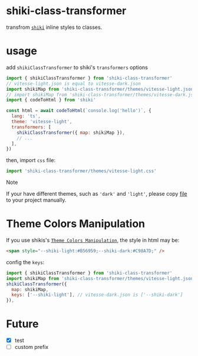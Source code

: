 # shiki-class-transformer

transfrom [`shiki`](https://github.com/shikijs/shiki/tree/main/packages) inline styles to classes.

# usage

add `shikiClassTransformer` to shiki's `transformers` options

```jsx
import { shikiClassTransformer } from 'shiki-class-transformer'
// vitesse-light.json is equal to vitesse-dark.json
import shikiMap from 'shiki-class-transformer/themes/vitesse-light.json'
// import shikiMap from 'shiki-class-transformer/themes/vitesse-dark.json'
import { codeToHtml } from 'shiki'

const html = await codeToHtml(`console.log('hello')`, {
  lang: 'ts',
  theme: 'vitesse-light',
  transformers: [
    shikiClassTransformer({ map: shikiMap }),
    // ...
  ],
})
```

then, import `css` file:

```js
import 'shiki-class-transformer/themes/vitesse-light.css'
```

> [!NOTE]
> If your have different themes, such as `'dark'` and `'light'`, please copy [file](/src/themes/) to your project manually.

# Theme Colors Manipulation

If you use shikis's [`Theme Colors Manipulation`](https://shiki.style/guide/theme-colors), the style in html may be:

```html
<span style="--shiki-light:#B56959;--shiki-dark:#C98A7D;" />
```

config the `keys`:

```js
import { shikiClassTransformer } from 'shiki-class-transformer'
import shikiMap from 'shiki-class-transformer/themes/vitesse-light.json'
shikiClassTransformer({
  map: shikiMap,
  keys: ['--shiki-light'], // vitesse-dark.json is ['--shiki-dark']
}),
```

# Future

- [x] test
- [ ] custom prefix
